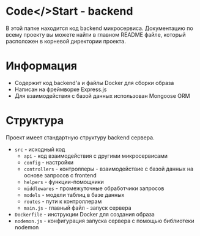 # Code</>Start - backend

В этой папке находится код backend микросервиса. Документацию по всему проекту вы можете найти в главном README файле, который расположен в корневой директории проекта.

# Информация

-   Содержит код backend'а и файлы Docker для сборки образа
-   Написан на фреймворке Express.js
-   Для взаимодействия с базой данных использован Mongoose ORM

# Структура

Проект имеет стандартную структуру backend сервера.

-   `src` - исходный код
    -   `api` - код взаимодействия с другими микросервисами
    -   `config` - настройки
    -   `controllers` - контроллеры - взаимодействие с базой данных на основе запросов с frontend
    -   `helpers` - функции-помощники
    -   `middlewares` - промежуточные обработчики запросов
    -   `models` - модели таблиц в базе данных
    -   `routes` - пути к контроллерам
    -   `main.js` - главный файл - запуск сервера
-   `Dockerfile` - инструкции Docker для создания образа
-   `nodemon.js` - конфигурация запуска сервера с помощью библиотеки nodemon
